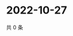 # 2022-10-27

共 0 条

<!-- BEGIN WEIBO -->
<!-- 最后更新时间 Thu Oct 27 2022 01:21:52 GMT+0800 (China Standard Time) -->

<!-- END WEIBO -->
